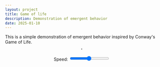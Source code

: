 ```yaml
---
layout: project
title: Game of life
description: Demonstration of emergent behavior
date: 2025-01-10
---
```


This is a simple demonstration of emergent behavior inspired by Conway's Game of Life.

<div style="display: flex; justify-content: center;">
  <canvas id="gameCanvas" width="400" height="400" style="border:1px solid #000000;"></canvas>
</div>

<div style="text-align: center; margin: 20px 0;">
  <label for="speedSlider">Speed: </label>
  <input type="range" id="speedSlider" min="1" max="60" value="30">
</div>

<script>
  const canvas: HTMLCanvasElement = document.getElementById('gameCanvas');
  const ctx = canvas.getContext('2d');
  const resolution = 10;
  canvas.width = 400;
  canvas.height = 400;
  const COLS = canvas.width / resolution;
  const ROWS = canvas.height / resolution;

  let speed = 30;

  document.getElementById('speedSlider').addEventListener('input', function(e) {
    speed = parseInt(e.target.value, 10);
  });

  function buildGrid() {
    return new Array(COLS).fill(null)
      .map(() => new Array(ROWS).fill(null)
        .map(() => Math.floor(Math.random() * 2)));
  }

  let grid = buildGrid();
  const history = [];
  const maxHistoryLength = 10; // Limit history to the last 10 states

  function updateGrid(grid) {
    const nextGrid = grid.map(arr => [...arr]);

    for (let col = 0; col < grid.length; col++) {
      for (let row = 0; row < grid[col].length; row++) {
        const cell = grid[col][row];
        let numNeighbors = 0;
        for (let i = -1; i < 2; i++) {
          for (let j = -1; j < 2; j++) {
            if (i === 0 && j === 0) {
              continue;
            }
            const x_cell = col + i;
            const y_cell = row + j;

            if (x_cell >= 0 && y_cell >= 0 && x_cell < COLS && y_cell < ROWS) {
              const currentNeighbor = grid[col + i][row + j];
              numNeighbors += currentNeighbor;
            }
          }
        }

        // Rules of Life
        if (cell === 1 && numNeighbors < 2) {
          nextGrid[col][row] = 0;
        } else if (cell === 1 && numNeighbors > 3) {
          nextGrid[col][row] = 0;
        } else if (cell === 0 && numNeighbors === 3) {
          nextGrid[col][row] = 1;
        }
      }
    }
    return nextGrid;
  }

  function gridsAreEqual(a, b) {
    if (a.length !== b.length) return false;
    for (let col = 0; col < a.length; col++) {
      if (a[col].length !== b[col].length) return false;
      for (let row = 0; row < a[col].length; row++) {
        if (a[col][row] !== b[col][row]) {
          return false;
        }
      }
    }
    return true;
  }

  function render(grid) {
    for (let col = 0; col < grid.length; col++) {
      for (let row = 0; row < grid[col].length; row++) {
        const cell = grid[col][row];

        ctx.beginPath();
        ctx.rect(col * resolution, row * resolution, resolution, resolution);
        ctx.fillStyle = cell ? 'black' : 'white';
        ctx.fill();
        ctx.stroke();
      }
    }
  }

  function update() {
    const next = updateGrid(grid);
    render(grid);
    // Add current grid to history
    history.push(JSON.stringify(grid));
    if (history.length > maxHistoryLength) {
      history.shift(); // Remove the oldest state if history exceeds max length
    }

    // If grid is unchanged or matches any recent state, rebuild it to avoid getting "stuck"
    if (gridsAreEqual(next, grid) || history.includes(JSON.stringify(next))) {
      grid = buildGrid();
    } else {
      grid = next;
    }
    setTimeout(() => {
      requestAnimationFrame(update);
    }, 1000 / speed);
  }

  update();
</script>
